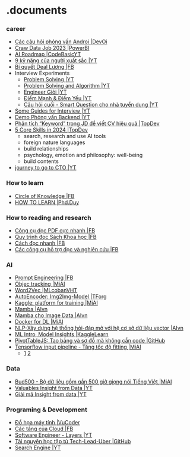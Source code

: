 # .documents
### career 
- [Các câu hỏi phỏng vấn Androi |DevOi](https://www.facebook.com/groups/devoiminhdidauthe/permalink/24918249827818720/?mibextid=K35XfP) 
- [Craw Data Job 2023 |PowerBI](https://app.powerbi.com/view?r=eyJrIjoiZWI0ZTZjNDUtN2RhNC00MzdjLWI4MDYtZDAyM2FjYzZkMThhIiwidCI6IjJmODVkYzc0LWI2YjQtNDU4NC1iZWVlLWNjZGE3MTQ0NDk3MCIsImMiOjZ9&fbclid=IwAR3YQ2cuf6_cl3hS---NS_stOcIcMfjjJq4cwVONSBgTVTgxzlR7jSD2E1M) 
- [AI Roadmap |CodeBasicYT](https://youtu.be/MhCHrvfAXlc?si=9PZ3lIYnYWTBBxuw) 
- [9 kỹ năng của người xuất sắc |YT](https://youtu.be/xGOUYlMmr3c?si=WDXj4GJBMQ-DivJA) 
- [Bí quyết Deal Lương |FB](https://www.facebook.com/groups/3062609024006762/?multi_permalinks=3520373728230287&ref=share) 
- Interview Experiments 
  - [Problem Solving |YT](https://youtu.be/555TQFT31jE?si=Qs4JZ1vgs5xtgw2d)
  - [Problem Solving and Algorithm |YT](https://youtu.be/2_mbXFDlfC4?si=W_XPCKrFw--m_VHE)
  - [Engineer Giỏi |YT](https://youtu.be/0Yz8UrS0OwM?si=r0UUXV56_RjlVCMJ)
  - [Điểm Mạnh & Điểm Yếu |YT](https://youtu.be/555TQFT31jE?si=fTNi_YJlwJ4OJrKE)
  - [Câu hỏi cuối - Smart Question cho nhà tuyển dụng |YT](https://youtu.be/QsJ5_DPAa3M?si=xtw_2Gy_iHRZIZ4_)
- [Some Guides for Interview |YT](https://youtu.be/W8vGnNwrEfA?si=JW6tZ6swVKbx2gBE)
- [Demo Phỏng vấn Backend |YT](https://youtu.be/9NRt086EIuY?si=MJgzlO_NL-MtR1y8)
- [Phân tích “Keyword” trong JD để viết CV hiệu quả |TopDev](https://topdev.vn/blog/tim-keyword-trong-jd/)
- [5 Core Skills in 2024 |TopDev](https://topdev.vn/blog/ky-nang-can-trang-bi-cho-2024/?utm_source=facebook&utm_medium=post&utm_campaign=topdev&utm_term=blog&utm_content=b_ky-nang-can-trang-bi-cho-2024&fbclid=IwAR3EbhMBdnqM5limb-YfBxaU_MPz6ds6_WdHiITQ7X-MGJkEMIpywFC1zy4)
  - search, research and use AI tools
  - foreign nature languages
  - build relationships
  - psychology, emotion and philosophy: well-being 
  - build contents
- [journey to go to CTO |YT](https://www.youtube.com/watch?v=mmHNowW8l-Y&t=8s)

### How to learn
- [Circle of Knowledge |FB](https://www.facebook.com/groups/obsidian.secondbrain/permalink/788107569856714/?mibextid=K35XfP)
- [HOW TO LEARN |Phd.Duy](https://uithcm-my.sharepoint.com/:b:/g/personal/22521178_ms_uit_edu_vn/Ec8dTph7-TxDl_aygKcwrd4BPL9cpbd2YDd1AyF6bsH4CQ?e=ntt4OU)
### How to reading and research
- [Công cụ đọc PDF cực nhanh |FB](https://www.facebook.com/groups/obsidian.secondbrain/permalink/796658805668257/?mibextid=K35XfP) 
- [Quy trình đọc Sách Khoa học |FB](https://www.facebook.com/groups/obsidian.secondbrain/permalink/794161009251370/?mibextid=K35XfP)
- [Cách đọc nhanh |FB](https://www.facebook.com/groups/594306492570157/?multi_permalinks=792430142757790&ref=share)
- [Các công cụ hỗ trợ đọc và nghiên cứu |FB](https://www.facebook.com/groups/aiartworksvn/permalink/3654210378125153/?mibextid=K35XfP)

### AI
- [Prompt Engineering |FB](https://www.facebook.com/groups/649228858868758/?multi_permalinks=1857917231333242&ref=share) 
- [Objec tracking |MiAI](https://youtu.be/hzOU9lp4Xng?si=7xUhTYDb0G4n3R5J) 
- [Word2Vec |MLcobanVHT](https://machinelearningcoban.com/tabml_book/ch_embedding/word2vec.html)
- [AutoEncoder: Img2Img-Model |TForg](https://www.tensorflow.org/tutorials/generative/autoencoder)
- [Kaggle: platform for training |MiAI](https://youtu.be/fXnrFGjSwrY?si=c05v4_qTFZyUExSY)
- [Mamba |AIvn](https://github.com/QuanHoangNgoc/.documents/blob/main/Mamba.pdf)
- [Mamba cho Image Data |AIvn](https://www.facebook.com/groups/aivietnam.edu.vn/permalink/1850492688742363/?mibextid=K35XfP) 
- [Docker for DL |MiAI](https://www.facebook.com/groups/miaigroup/permalink/1595955991175667/?mibextid=K35XfP)
- [NLP-Xây dựng hệ thống hỏi-đáp mở với hệ cơ sở dữ liệu vector |AIvn](https://www.facebook.com/groups/520212065449550/permalink/1587956062008473/)
- [ML Intro, Model Insights |KaggleLearn](https://www.kaggle.com/learn)
- [PivotTableJS: Tạo bảng và sơ đồ mà không cần code |GitHub](https://github.com/nicolaskruchten/pivottable?fbclid=IwAR1mTagmxkNWiq7AOqWd6CAt-0_5uRMMcUQWgXSUgYK7h0ueV7webrmys-w)
- [Tensorflow input pipeline - Tăng tốc độ fitting |MiAI](https://youtu.be/VFEOskzhhbc?si=ZBKKU0OB5QK0rj8X)
  - [1](https://youtu.be/4A5vftpj_Pc?si=2ZdZFb0ls8CSqxkZ)
    [2](https://youtu.be/VFEOskzhhbc?si=ZBKKU0OB5QK0rj8X)
### Data 
- [Bud500 - Bộ dữ liệu gồm gần 500 giờ giọng nói Tiếng Việt |MiAI](https://www.facebook.com/groups/511510259620251/?multi_permalinks=1598826084221991&ref=share) 
- [Valuables Insight from Data |YT](https://youtu.be/4VFIYqZ2OTE?si=ryWPInDbKrO_nVvI)
- [Giải mã Insight from data |YT](https://youtu.be/KbkFe1OqrK4?si=C4PuAcFdKp7vIZgt)
### Programing & Development 
- [Đồ họa máy tính |VuCoder](https://youtu.be/6d9A9DlI0WI?si=XBt6abhCn7jEbzIY) 
- [Các tầng của Cloud |FB](https://www.facebook.com/share/p/mFP1YkxrWhxeyUpd/?mibextid=K35XfP)
- [Software Engineer - Layers |YT](https://youtu.be/5tqaDRM2nvM?si=lZM15awhABBTPb9D) 
- [Tài nguyên học tập từ Tech-Lead-Uber |GitHub](https://github.com/charlax/professional-programming?fbclid=IwAR3n49q5vTIboDzhLDM3hdBvaxIKKhnc9WTu_bBLbGwg7HDLq4TQv9QsonY)
- [Search Engine |YT](https://youtu.be/ihp2twFPfG4?si=bEIqcbUjz98CJGCA)

